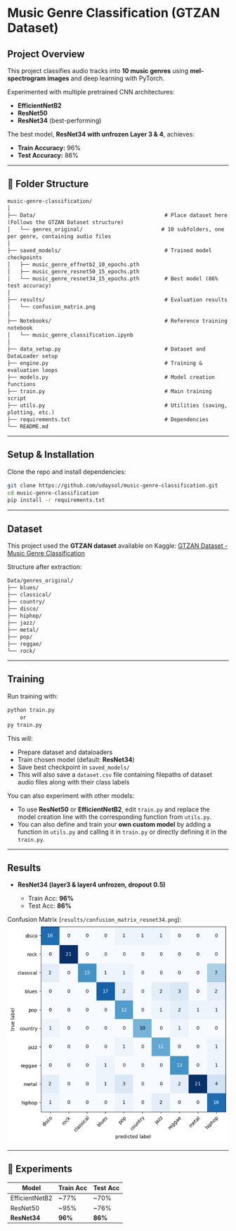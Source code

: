 # Music Genre Classification (GTZAN Dataset)

## Project Overview
This project classifies audio tracks into **10 music genres** using **mel-spectrogram images** and deep learning with PyTorch.  

Experimented with multiple pretrained CNN architectures:  
- **EfficientNetB2**  
- **ResNet50**  
- **ResNet34** (best-performing)

The best model, **ResNet34 with unfrozen Layer 3 & 4**, achieves:  
- **Train Accuracy:** 96%  
- **Test Accuracy:** 86%  

---

## 📂 Folder Structure
```
music-genre-classification/
│
├── Data/                                         # Place dataset here (Follows the GTZAN Dataset structure)
│   └── genres_original/                         # 10 subfolders, one per genre, containing audio files
│
├── saved_models/                                 # Trained model checkpoints
│   ├── music_genre_effnetb2_10_epochs.pth
│   ├── music_genre_resnet50_15_epochs.pth
│   └── music_genre_resnet34_15_epochs.pth        # Best model (86% test accuracy)
│
├── results/                                      # Evaluation results
│   └── confusion_matrix.png
│
├── Notebooks/                                    # Reference training notebook
│   └── music_genre_classification.ipynb
│
├── data_setup.py                                 # Dataset and DataLoader setup
├── engine.py                                     # Training & evaluation loops
├── models.py                                     # Model creation functions
├── train.py                                      # Main training script
├── utils.py                                      # Utilities (saving, plotting, etc.)
├── requirements.txt                              # Dependencies
└── README.md

```

---

## Setup & Installation
Clone the repo and install dependencies:

```bash
git clone https://github.com/udaysol/music-genre-classification.git
cd music-genre-classification
pip install -r requirements.txt
```

---

## Dataset

This project used the **GTZAN dataset** available on Kaggle:
[GTZAN Dataset - Music Genre Classification](https://www.kaggle.com/datasets/andradaolteanu/gtzan-dataset-music-genre-classification)

Structure after extraction:

```
Data/genres_original/
├── blues/
├── classical/
├── country/
├── disco/
├── hiphop/
├── jazz/
├── metal/
├── pop/
├── reggae/
└── rock/
```

---

## Training

Run training with:

```bash
python train.py
    or
py train.py
```

This will:

* Prepare dataset and dataloaders
* Train chosen model (default: **ResNet34**)
* Save best checkpoint in `saved_models/`
* This will also save a `dataset.csv` file containing filepaths of dataset audio files along with their class labels

You can also experiment with other models:

* To use **ResNet50** or **EfficientNetB2**, edit `train.py` and replace the model creation line with the corresponding function from `utils.py`.
* You can also define and train your **own custom model** by adding a function in `utils.py` and calling it in `train.py` or directly defining it in the `train.py`.

---

## Results

* **ResNet34 (layer3 & layer4 unfrozen, dropout 0.5)**

  * Train Acc: **96%**
  * Test Acc: **86%**

Confusion Matrix (`results/confusion_matrix_resnet34.png`):
![Confusion Matrix](results/confusion_matrix_resnet34.png)

---

## 🧪 Experiments

| Model          | Train Acc | Test Acc |
| -------------- | --------- | -------- |
| EfficientNetB2 | \~77%     | \~70%    |
| ResNet50       | \~95%     | \~76%    |
| **ResNet34**   | **96%**   | **86%**  |

